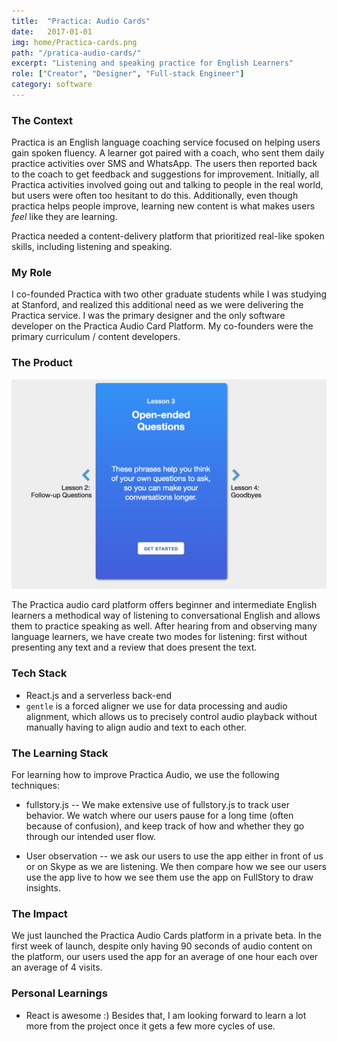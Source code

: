 ```yaml
---
title:  "Practica: Audio Cards"
date:   2017-01-01
img: home/Practica-cards.png
path: "/pratica-audio-cards/"
excerpt: "Listening and speaking practice for English Learners"
role: ["Creator", "Designer", "Full-stack Engineer"]
category: software
---
```


### The Context

Practica is an English language coaching service focused on helping users gain spoken fluency. A learner got paired with a coach, who sent them daily practice activities over SMS and WhatsApp. The users then reported back to the coach to get feedback and suggestions for improvement. Initially, all Practica activities involved going out and talking to people in the real world, but users were often too hesitant to do this. Additionally, even though practica helps people improve, learning new content is what makes users _feel_ like they are learning. 

Practica needed a content-delivery platform that prioritized real-like spoken skills, including listening and speaking.


### My Role

I co-founded Practica with two other graduate students while I was studying at Stanford, and realized this additional need as we were delivering the Practica service. I was the primary designer and the only software developer on the Practica Audio Card Platform. My co-founders were the primary curriculum / content developers. 

### The Product

![Practica Cards](./Practica-cards.png)

The Practica audio card platform offers beginner and intermediate English learners a methodical way of listening to conversational English and allows them to practice speaking as well. After hearing from and observing many language learners, we have create two modes for listening: first without presenting any text and a review that does present the text.


### Tech Stack

  * React.js and a serverless back-end
  * `gentle` is a forced aligner we use for data processing and audio alignment, which allows us to precisely control audio playback without manually having to align audio and text to each other.

### The Learning Stack

For learning how to improve Practica Audio, we use the following techniques:
  
  * fullstory.js -- We make extensive use of fullstory.js to track user behavior. We watch where our users pause for a long time (often because of confusion), and keep track of how and whether they go through our intended user flow. 
  
  * User observation -- we ask our users to use the app either in front of us or on Skype as we are listening. We then compare how we see our users use the app live to how we see them use the app on FullStory to draw insights.
  
### The Impact

We just launched the Practica Audio Cards platform in a private beta. In the first week of launch, despite only having 90 seconds of audio content on the platform, our users used the app for an average of one hour each over an average of 4 visits. 


### Personal Learnings

 * React is awesome :) Besides that, I am looking forward to learn a lot more from the project once it gets a few more cycles of use.